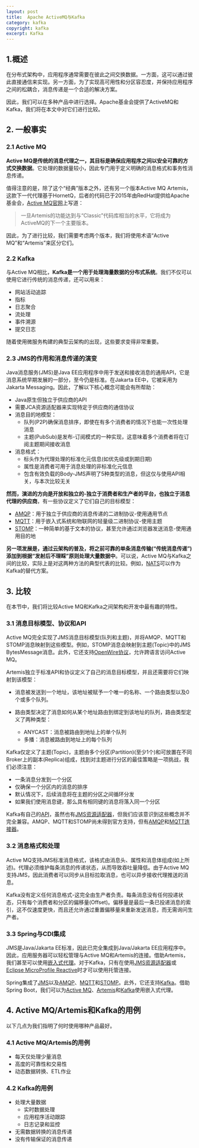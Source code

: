 ```yaml
---
layout: post
title:  Apache ActiveMQ与Kafka
category: kafka
copyright: kafka
excerpt: Kafka
---
```


## 1.概述

在分布式架构中，应用程序通常需要在彼此之间交换数据。一方面，这可以通过彼此直接通信来实现。另一方面，为了实现高可用性和分区容忍度，并保持应用程序之间的松耦合，消息传递是一个合适的解决方案。

因此，我们可以在多种产品中进行选择。Apache基金会提供了ActiveMQ和Kafka，我们将在本文中对它们进行比较。

## 2. 一般事实

### 2.1 Active MQ

**Active MQ是传统的消息代理之一，其目标是确保应用程序之间以安全可靠的方式交换数据**。它处理的数据量较小，因此专门用于定义明确的消息格式和事务性消息传递。

值得注意的是，除了这个“经典”版本之外，还有另一个版本Active MQ Artemis，这款下一代代理基于HornetQ，后者的代码已于2015年由RedHat提供给Apache基金会，[Active MQ官网](https://activemq.apache.org/)上写道：

> 一旦Artemis的功能达到与“Classic”代码库相当的水平，它将成为ActiveMQ的下一个主要版本。

因此，为了进行比较，我们需要考虑两个版本，我们将使用术语“Active MQ”和“Artemis”来区分它们。

### 2.2 Kafka

与Active MQ相比，**Kafka是一个用于处理海量数据的分布式系统**。我们不仅可以使用它进行传统的消息传递，还可以用来：

- 网站活动追踪
- 指标
- 日志聚合
- 流处理
- 事件溯源
- 提交日志

随着使用微服务构建的典型云架构的出现，这些要求变得非常重要。

### 2.3 JMS的作用和消息传递的演变

Java消息服务(JMS)是Java EE应用程序中用于发送和接收消息的通用API，它是消息系统早期发展的一部分，至今仍是标准。在Jakarta EE中，它被采用为Jakarta Messaging。因此，了解以下核心概念可能会有所帮助：

- Java原生但独立于供应商的API
- 需要JCA资源适配器来实现特定于供应商的通信协议
- 消息目的地模型：
  - 队列(P2P)确保消息排序，即使在有多个消费者的情况下也能一次性处理消息
  - 主题(PubSub)是发布-订阅模式的一种实现，这意味着多个消费者将在订阅主题期间接收消息
- 消息格式：
  - 标头作为代理处理的标准化元信息(如优先级或到期日期)
  - 属性是消费者可用于消息处理的非标准化元信息
  - 包含有效负载的Body-JMS声明了5种类型的消息，但这仅与使用API相关，与本次比较无关

**然而，演进的方向是开放和独立的-独立于消费者和生产者的平台，也独立于消息代理的供应商**，有一些协议定义了它们自己的目标模型：

- [AMQP](https://www.amqp.org/)：用于独立于供应商的消息传递的二进制协议-使用通用节点
- [MQTT](https://mqtt.org/)：用于嵌入式系统和物联网的轻量级二进制协议-使用主题
- [STOMP](https://stomp.github.io/)：一种简单的基于文本的协议，甚至允许通过浏览器发送消息-使用通用目的地

**另一项发展是，通过云架构的普及，将之前可靠的单条消息传输(“传统消息传递”)添加到根据“发射后不理睬”原则处理大量数据中**。可以说，Active MQ与Kafka之间的比较，实际上是对这两种方法的典型代表的比较。例如，[NATS](https://nats.io/)可以作为Kafka的替代方案。

## 3. 比较

在本节中，我们将比较Active MQ和Kafka之间架构和开发中最有趣的特性。

### 3.1 消息目标模型、协议和API

Active MQ完全实现了JMS消息目标模型(队列和主题)，并将AMQP、MQTT和STOMP消息映射到这些模型。例如，STOMP消息会映射到主题(Topic)中的JMS BytesMessage消息。此外，它还支持[OpenWire协议](https://activemq.apache.org/openwire)，允许跨语言访问Active MQ。

Artemis独立于标准API和协议定义了自己的消息目标模型，并且还需要将它们映射到该模型：

- 消息被发送到一个地址，该地址被赋予一个唯一的名称、一个路由类型以及0个或多个队列。

- 路由类型决定了消息如何从某个地址路由到绑定到该地址的队列，路由类型定义了两种类型：

  - ANYCAST：消息被路由到地址上的单个队列
  - 多播：消息被路由到地址上的每个队列

Kafka仅定义了主题(Topic)，主题由多个分区(Partition)(至少1个)和可放置在不同Broker上的副本(Replica)组成，找到对主题进行分区的最佳策略是一项挑战，我们必须注意：

- 一条消息分发到一个分区
- 仅确保一个分区内的消息的排序
- 默认情况下，后续消息将在主题的分区之间循环分发
- 如果我们使用消息键，那么具有相同键的消息将落入同一个分区

Kafka有自己的[API](https://kafka.apache.org/documentation/#api)，虽然也有[JMS资源适配器](https://docs.payara.fish/enterprise/docs/documentation/ecosystem/cloud-connectors/apache-kafka.html)，但我们应该意识到这些概念并不完全兼容。AMQP、MQTT和STOMP尚未得到官方支持，但有[AMQP](https://github.com/ppatierno/kafka-connect-amqp)和[MQTT](https://github.com/johanvandevenne/kafka-connect-mqtt)[连接器](https://www.baeldung.com/kafka-connectors-guide)。

### 3.2 消息格式和处理

Active MQ支持JMS标准消息格式，该格式由消息头、属性和消息体组成(如上所述)。代理必须维护每条消息的传递状态，从而导致吞吐量降低。由于Active MQ支持JMS，因此消费者可以同步从目标拉取消息，也可以异步接收代理推送的消息。

Kafka没有定义任何消息格式-这完全由生产者负责。每条消息没有任何投递状态，只有每个消费者和分区的偏移量(Offset)。偏移量是最后一条已投递消息的索引，这不仅速度更快，而且还允许通过重置偏移量来重新发送消息，而无需询问生产者。

### 3.3 Spring与CDI集成

JMS是Java/Jakarta EE标准，因此已完全集成到Java/Jakarta EE应用程序中。因此，应用服务器可以轻松管理与Active MQ和Artemis的连接。借助Artemis，我们甚至可以使用[嵌入式代理](https://activemq.apache.org/components/artemis/documentation/latest/cdi-integration.html)。对于Kafka，只有在使用[JMS资源适配器](https://docs.payara.fish/enterprise/docs/documentation/ecosystem/cloud-connectors/apache-kafka.html)或[Eclipse MicroProfile Reactive](https://dzone.com/articles/using-jakarta-eemicroprofile-to-connect-to-apache)时才可以使用托管连接。

Spring集成了[JMS](https://docs.spring.io/spring-framework/docs/current/reference/html/integration.html#jms)以及[AMQP](https://spring.io/projects/spring-amqp)、[MQTT](https://docs.spring.io/spring-integration/reference/mqtt.html)和[STOMP](https://docs.spring.io/spring-integration/reference/stomp.html)。此外，它还支持[Kafka](https://spring.io/projects/spring-kafka)。借助Spring Boot，我们可以为[Active MQ](https://memorynotfound.com/spring-boot-embedded-activemq-configuration-example/)、[Artemis](https://activemq.apache.org/components/artemis/documentation/1.0.0/spring-integration.html)和[Kafka](https://www.baeldung.com/spring-boot-kafka-testing)使用嵌入式代理。

## 4. Active MQ/Artemis和Kafka的用例

以下几点为我们指明了何时使用哪种产品最好。

### 4.1 Active MQ/Artemis的用例

- 每天仅处理少量消息
- 高度的可靠性和交易性
- 动态数据转换、ETL作业

### 4.2 Kafka的用例

- 处理大量数据
  - 实时数据处理
  - 应用程序活动跟踪
  - 日志记录和监控
- 无需数据转换的消息传递
- 没有传输保证的消息传递
